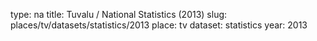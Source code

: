 type: na
title: Tuvalu / National Statistics (2013)
slug: places/tv/datasets/statistics/2013
place: tv
dataset: statistics
year: 2013
